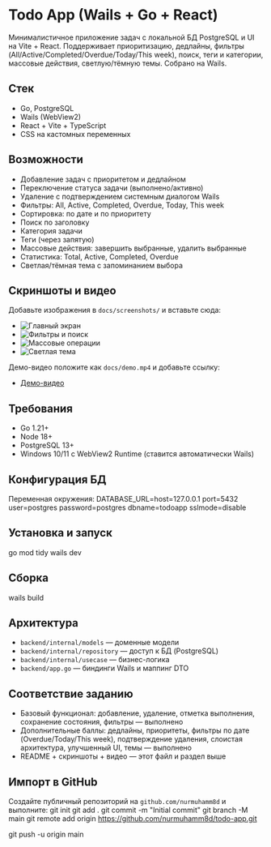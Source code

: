 # Todo App (Wails + Go + React)

Минималистичное приложение задач с локальной БД PostgreSQL и UI на Vite + React. Поддерживает приоритизацию, дедлайны, фильтры (All/Active/Completed/Overdue/Today/This week), поиск, теги и категории, массовые действия, светлую/тёмную темы. Собрано на Wails.

## Стек
- Go, PostgreSQL
- Wails (WebView2)
- React + Vite + TypeScript
- CSS на кастомных переменных

## Возможности
- Добавление задач с приоритетом и дедлайном
- Переключение статуса задачи (выполнено/активно)
- Удаление с подтверждением системным диалогом Wails
- Фильтры: All, Active, Completed, Overdue, Today, This week
- Сортировка: по дате и по приоритету
- Поиск по заголовку
- Категория задачи
- Теги (через запятую)
- Массовые действия: завершить выбранные, удалить выбранные
- Статистика: Total, Active, Completed, Overdue
- Светлая/тёмная тема с запоминанием выбора

## Скриншоты и видео
Добавьте изображения в `docs/screenshots/` и вставьте сюда:
- ![Главный экран](docs/screenshots/01-main.png)
- ![Фильтры и поиск](docs/screenshots/02-filters.png)
- ![Массовые операции](docs/screenshots/03-bulk.png)
- ![Светлая тема](docs/screenshots/04-light.png)

Демо-видео положите как `docs/demo.mp4` и добавьте ссылку:
- [Демо-видео](docs/demo.mp4)

## Требования
- Go 1.21+
- Node 18+
- PostgreSQL 13+
- Windows 10/11 с WebView2 Runtime (ставится автоматически Wails)

## Конфигурация БД
Переменная окружения:
DATABASE_URL=host=127.0.0.1 port=5432 user=postgres password=postgres dbname=todoapp sslmode=disable
## Установка и запуск
go mod tidy
wails dev
## Сборка
wails build

## Архитектура
- `backend/internal/models` — доменные модели
- `backend/internal/repository` — доступ к БД (PostgreSQL)
- `backend/internal/usecase` — бизнес-логика
- `backend/app.go` — биндинги Wails и маппинг DTO

## Соответствие заданию
- Базовый функционал: добавление, удаление, отметка выполнения, сохранение состояния, фильтры — выполнено
- Дополнительные баллы: дедлайны, приоритеты, фильтры по дате (Overdue/Today/This week), подтверждение удаления, слоистая архитектура, улучшенный UI, темы — выполнено
- README + скриншоты + видео — этот файл и раздел выше

## Импорт в GitHub
Создайте публичный репозиторий на `github.com/nurmuhamm8d` и выполните:
git init
git add .
git commit -m "Initial commit"
git branch -M main
git remote add origin https://github.com/nurmuhamm8d/todo-app.git

git push -u origin main

